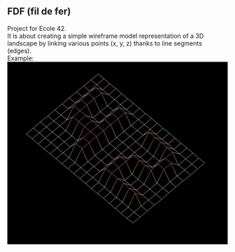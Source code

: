 ## FDF (fil de fer)
Project for Ecole 42.<br>
It is about creating a simple wireframe model representation of a 3D landscape by linking various points (x, y, z) thanks to line segments (edges).<br>
Example:![expample](ft_map.png)
